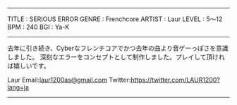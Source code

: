 ---------------------------------
TITLE  :  SERIOUS ERROR
GENRE  :  Frenchcore
ARTIST :  Laur
LEVEL  :  5～12
BPM    :  240
BGI    :  Ya-K

---------------------------------
去年に引き続き、Cyberなフレンチコアでかつ去年の曲より音ゲーっぽさを意識しました。
深刻なエラーをコンセプトとして制作しました。プレイして頂ければ嬉しいです。


Laur
Email:laur1200as@gmail.com
Twitter:https://twitter.com/LAUR1200?lang=ja


----------------------------------